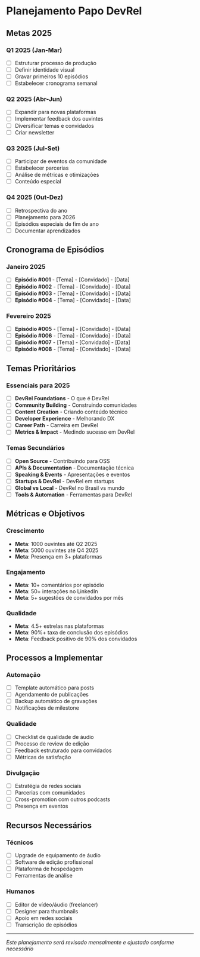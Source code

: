 # Planejamento Papo DevRel

## Metas 2025

### Q1 2025 (Jan-Mar)

- [ ] Estruturar processo de produção
- [ ] Definir identidade visual
- [ ] Gravar primeiros 10 episódios
- [ ] Estabelecer cronograma semanal

### Q2 2025 (Abr-Jun)

- [ ] Expandir para novas plataformas
- [ ] Implementar feedback dos ouvintes
- [ ] Diversificar temas e convidados
- [ ] Criar newsletter

### Q3 2025 (Jul-Set)

- [ ] Participar de eventos da comunidade
- [ ] Estabelecer parcerias
- [ ] Análise de métricas e otimizações
- [ ] Conteúdo especial

### Q4 2025 (Out-Dez)

- [ ] Retrospectiva do ano
- [ ] Planejamento para 2026
- [ ] Episódios especiais de fim de ano
- [ ] Documentar aprendizados

## Cronograma de Episódios

### Janeiro 2025

- [ ] **Episódio #001** - [Tema] - [Convidado] - [Data]
- [ ] **Episódio #002** - [Tema] - [Convidado] - [Data]
- [ ] **Episódio #003** - [Tema] - [Convidado] - [Data]
- [ ] **Episódio #004** - [Tema] - [Convidado] - [Data]

### Fevereiro 2025

- [ ] **Episódio #005** - [Tema] - [Convidado] - [Data]
- [ ] **Episódio #006** - [Tema] - [Convidado] - [Data]
- [ ] **Episódio #007** - [Tema] - [Convidado] - [Data]
- [ ] **Episódio #008** - [Tema] - [Convidado] - [Data]

## Temas Prioritários

### Essenciais para 2025

- [ ] **DevRel Foundations** - O que é DevRel
- [ ] **Community Building** - Construindo comunidades
- [ ] **Content Creation** - Criando conteúdo técnico
- [ ] **Developer Experience** - Melhorando DX
- [ ] **Career Path** - Carreira em DevRel
- [ ] **Metrics & Impact** - Medindo sucesso em DevRel

### Temas Secundários

- [ ] **Open Source** - Contribuindo para OSS
- [ ] **APIs & Documentation** - Documentação técnica
- [ ] **Speaking & Events** - Apresentações e eventos
- [ ] **Startups & DevRel** - DevRel em startups
- [ ] **Global vs Local** - DevRel no Brasil vs mundo
- [ ] **Tools & Automation** - Ferramentas para DevRel

## Métricas e Objetivos

### Crescimento

- **Meta**: 1000 ouvintes até Q2 2025
- **Meta**: 5000 ouvintes até Q4 2025
- **Meta**: Presença em 3+ plataformas

### Engajamento

- **Meta**: 10+ comentários por episódio
- **Meta**: 50+ interações no LinkedIn
- **Meta**: 5+ sugestões de convidados por mês

### Qualidade

- **Meta**: 4.5+ estrelas nas plataformas
- **Meta**: 90%+ taxa de conclusão dos episódios
- **Meta**: Feedback positivo de 90% dos convidados

## Processos a Implementar

### Automação

- [ ] Template automático para posts
- [ ] Agendamento de publicações
- [ ] Backup automático de gravações
- [ ] Notificações de milestone

### Qualidade

- [ ] Checklist de qualidade de áudio
- [ ] Processo de review de edição
- [ ] Feedback estruturado para convidados
- [ ] Métricas de satisfação

### Divulgação

- [ ] Estratégia de redes sociais
- [ ] Parcerias com comunidades
- [ ] Cross-promotion com outros podcasts
- [ ] Presença em eventos

## Recursos Necessários

### Técnicos

- [ ] Upgrade de equipamento de áudio
- [ ] Software de edição profissional
- [ ] Plataforma de hospedagem
- [ ] Ferramentas de análise

### Humanos

- [ ] Editor de vídeo/áudio (freelancer)
- [ ] Designer para thumbnails
- [ ] Apoio em redes sociais
- [ ] Transcrição de episódios

---

*Este planejamento será revisado mensalmente e ajustado conforme necessário*
